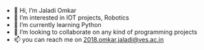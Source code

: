 - 👋 Hi, I’m Jaladi Omkar
- 👀 I’m interested in IOT projects, Robotics
- 🌱 I’m currently learning Python
- 💞️ I’m looking to collaborate on any kind of programming projects
- 📫 you can reach me on 2018.omkar.jaladi@ves.ac.in
